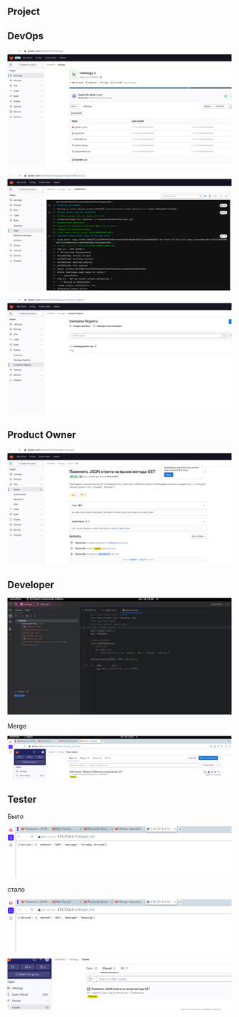 ## Project
## DevOps

![245df114a851dc8aed4d165f12d992f2.png](../../_resources/245df114a851dc8aed4d165f12d992f2-1.png)

![c452f7d08d5bf70462bbbc3f4a8a8043.png](../../_resources/c452f7d08d5bf70462bbbc3f4a8a8043-1.png)

![22796cb92ce9504a038eccf5cf167e59.png](../../_resources/22796cb92ce9504a038eccf5cf167e59-1.png)


## Product Owner

![e35565532df1474160716022546e19c1.png](../../_resources/e35565532df1474160716022546e19c1-1.png)

## Developer

![762f7121732dd388a8917d2ea8f05029.png](../../_resources/762f7121732dd388a8917d2ea8f05029-1.png)

Merge

![b0ba7cb0af34c54c4bee58f954980163.png](../../_resources/b0ba7cb0af34c54c4bee58f954980163-1.png)


## Tester

Было

![ff6b0fce8af920a12fa27db539d79a01.png](../../_resources/ff6b0fce8af920a12fa27db539d79a01-1.png)

стало

![308c62725625ab449ac4062b430eb917.png](../../_resources/308c62725625ab449ac4062b430eb917-1.png)

![241c2b9a8eaa7980788540e8960d976b.png](../../_resources/241c2b9a8eaa7980788540e8960d976b-1.png)
